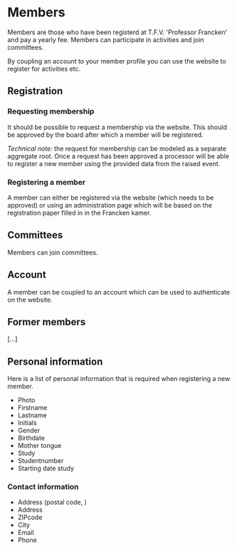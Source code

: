# Members
Members are those who have been registerd at T.F.V. 'Professor Francken' and pay
a yearly fee.
Members can participate in activities and join committees.

By coupling an account to your member profile you can use the website to
register for activities etc.

## Registration

### Requesting membership
It should be possible to request a membership via the website. This should be
approved by the board after which a member will be registered.

*Technical note*: the request for membership can be modeled as a separate
aggregate root. Once a request has been approved a processor will be able to
register a new member using the provided data from the raised event.

### Registering a member
A member can either be registered via the website (which needs to be approved)
or using an administration page which will be based on the registration paper
filled in in the Francken kamer.

## Committees
Members can join committees.

## Account
A member can be coupled to an account which can be used to authenticate on the website.

## Former members
[...]

## Personal information
Here is a list of personal information that is required when registering a new member.

- Photo
- Firstname
- Lastname
- Initials
- Gender
- Birthdate
- Mother tongue
- Study
- Studentnumber
- Starting date study

### Contact information
- Address (postal code, )
 - Address
 - ZIPcode
 - City
- Email
- Phone
